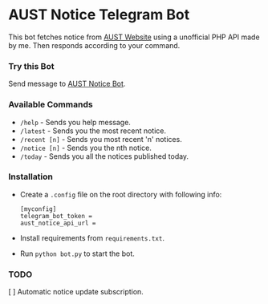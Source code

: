 # AUST Notice Telegram Bot

This bot fetches notice from [AUST Website](http://aust.edu/news_events.htm ) using a unofficial PHP API made by me. Then responds according to your command.

### Try this Bot
Send message to [AUST Notice Bot](https://t.me/aust_notice_bot).

### Available Commands
- `/help` - Sends you help message.
- `/latest` - Sends you the most recent notice.
- `/recent [n]` - Sends you most recent 'n' notices.
- `/notice [n]` - Sends you the nth notice.
- `/today` - Sends you all the notices published today.

### Installation
- Create a `.config` file on the root directory with following info:

    ```
    [myconfig]
    telegram_bot_token = 
    aust_notice_api_url =
    ``` 
- Install requirements from `requirements.txt`.
- Run `python bot.py` to start the bot.

### TODO
[ ] Automatic notice update subscription.